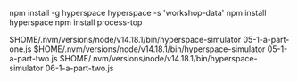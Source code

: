 npm install -g hyperspace
hyperspace -s 'workshop-data'
npm install hyperspace
npm install process-top

$HOME/.nvm/versions/node/v14.18.1/bin/hyperspace-simulator 05-1-a-part-one.js
$HOME/.nvm/versions/node/v14.18.1/bin/hyperspace-simulator 05-1-a-part-two.js
$HOME/.nvm/versions/node/v14.18.1/bin/hyperspace-simulator 06-1-a-part-two.js
